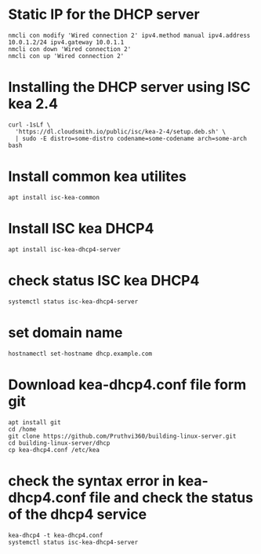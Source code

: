 # Static IP for the DHCP server
```
nmcli con modify 'Wired connection 2' ipv4.method manual ipv4.address 10.0.1.2/24 ipv4.gateway 10.0.1.1
nmcli con down 'Wired connection 2'
nmcli con up 'Wired connection 2'
```

# Installing the DHCP server using ISC kea 2.4
```
curl -1sLf \
  'https://dl.cloudsmith.io/public/isc/kea-2-4/setup.deb.sh' \
  | sudo -E distro=some-distro codename=some-codename arch=some-arch bash
```
# Install common kea utilites
```
apt install isc-kea-common
```

# Install ISC kea DHCP4 
```
apt install isc-kea-dhcp4-server
```
# check status ISC kea DHCP4 
```
systemctl status isc-kea-dhcp4-server
```
# set domain name
```
hostnamectl set-hostname dhcp.example.com
```
# Download kea-dhcp4.conf file form git
```
apt install git
cd /home
git clone https://github.com/Pruthvi360/building-linux-server.git
cd building-linux-server/dhcp
cp kea-dhcp4.conf /etc/kea
```
# check the syntax error in kea-dhcp4.conf file and check the status of the dhcp4 service
```
kea-dhcp4 -t kea-dhcp4.conf
systemctl status isc-kea-dhcp4-server
```
